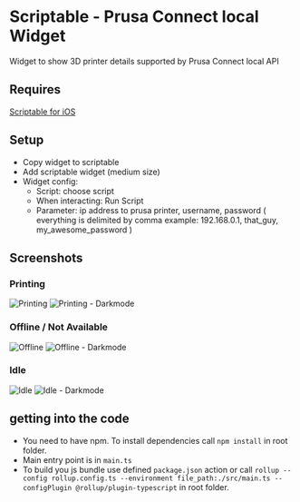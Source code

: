 # Scriptable - Prusa Connect local Widget
Widget to show 3D printer details supported by Prusa Connect local API

## Requires
[Scriptable for iOS](https://apps.apple.com/us/app/scriptable/id1405459188)

## Setup
* Copy widget to scriptable
* Add scriptable widget (medium size)
* Widget config:
    * Script: choose script
    * When interacting: Run Script
    * Parameter: ip address to prusa printer, username, password   ( everything is delimited by comma example: 192.168.0.1, that_guy, my_awesome_password )

## Screenshots

### Printing
![Printing](assets/printing.jpg "Printing")
![Printing - Darkmode](assets/printing_darkmode.jpg "Printing - Darkmode")

### Offline / Not Available
![Offline](assets/offline.jpg "Offline")
![Offline - Darkmode](assets/offline_darkmode.jpg "Offline - Darkmode")

### Idle
![Idle](assets/idle.jpg "Idle")
![Idle - Darkmode](assets/idle_darkmode.jpg "Idle - Darkmode")



## getting into the code
* You need to have npm. To install dependencies call `npm install` in root folder.
* Main entry point is in ```main.ts```
* To build you js bundle use defined ```package.json``` action or call `rollup --config rollup.config.ts --environment file_path:./src/main.ts --configPlugin @rollup/plugin-typescript` in root folder.
